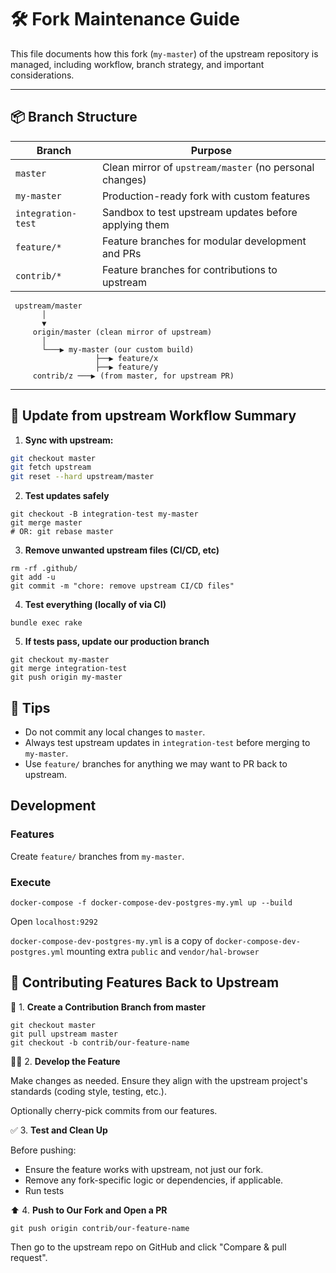 # 🛠️ Fork Maintenance Guide

This file documents how this fork (`my-master`) of the upstream repository is managed, including workflow, branch strategy, and important considerations.

---

## 📦 Branch Structure

| Branch             | Purpose                                                 |
| ------------------ | ------------------------------------------------------- |
| `master`           | Clean mirror of `upstream/master` (no personal changes) |
| `my-master`        | Production-ready fork with custom features              |
| `integration-test` | Sandbox to test upstream updates before applying them   |
| `feature/*`        | Feature branches for modular development and PRs        |
| `contrib/*`        | Feature branches for contributions to upstream          |

```
 upstream/master
       │
       ▼
     origin/master (clean mirror of upstream)
       │
       └───▶ my-master (our custom build)
                   ├──▶ feature/x
                   ├──▶ feature/y
     contrib/z ───▶ (from master, for upstream PR)
```

---

## 🔁 Update from upstream Workflow Summary

1. **Sync with upstream:**

```bash
git checkout master
git fetch upstream
git reset --hard upstream/master
```

2. **Test updates safely**

```
git checkout -B integration-test my-master
git merge master
# OR: git rebase master
```

3. **Remove unwanted upstream files (CI/CD, etc)**

```
rm -rf .github/
git add -u
git commit -m "chore: remove upstream CI/CD files"
```

4. **Test everything (locally of via CI)**

```
bundle exec rake
```

5. **If tests pass, update our production branch**

```
git checkout my-master
git merge integration-test
git push origin my-master
```

## 📌 Tips

- Do not commit any local changes to `master`.
- Always test upstream updates in `integration-test` before merging to `my-master`.
- Use `feature/` branches for anything we may want to PR back to upstream.

## Development

### Features

Create `feature/` branches from `my-master`.

### Execute

```
docker-compose -f docker-compose-dev-postgres-my.yml up --build
```

Open `localhost:9292`

`docker-compose-dev-postgres-my.yml` is a copy of `docker-compose-dev-postgres.yml` mounting extra `public` and `vendor/hal-browser`

## 🎁 Contributing Features Back to Upstream

🔨 1. **Create a Contribution Branch from master**

```
git checkout master
git pull upstream master
git checkout -b contrib/our-feature-name
```

🧑‍💻 2. **Develop the Feature**

Make changes as needed. Ensure they align with the upstream project's standards (coding style, testing, etc.).

Optionally cherry-pick commits from our features.

✅ 3. **Test and Clean Up**

Before pushing:

- Ensure the feature works with upstream, not just our fork.
- Remove any fork-specific logic or dependencies, if applicable.
- Run tests

⬆️ 4. **Push to Our Fork and Open a PR**

```
git push origin contrib/our-feature-name
```

Then go to the upstream repo on GitHub and click "Compare & pull request".
